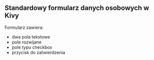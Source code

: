 ## Standardowy formularz danych osobowych w Kivy

Formularz zawiera:
<ul>
  <li>dwa pola tekstowe</li>
  <li>pole rozwijane</li>
  <li>pole typu checkbox</li>
  <li>przycisk do zatwierdzenia</li>
</ul>
